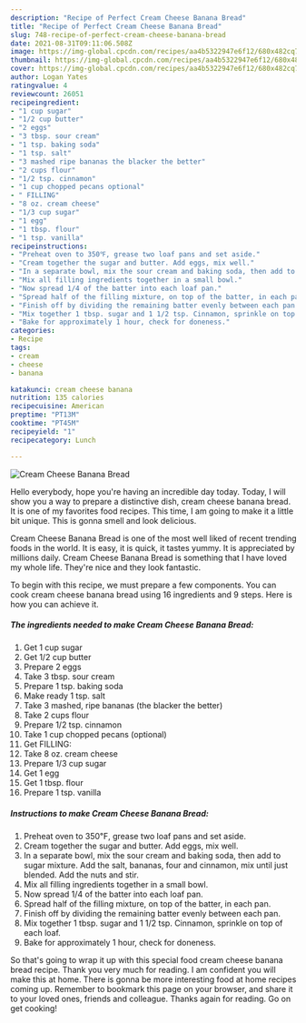 ```yaml
---
description: "Recipe of Perfect Cream Cheese Banana Bread"
title: "Recipe of Perfect Cream Cheese Banana Bread"
slug: 748-recipe-of-perfect-cream-cheese-banana-bread
date: 2021-08-31T09:11:06.508Z
image: https://img-global.cpcdn.com/recipes/aa4b5322947e6f12/680x482cq70/cream-cheese-banana-bread-recipe-main-photo.jpg
thumbnail: https://img-global.cpcdn.com/recipes/aa4b5322947e6f12/680x482cq70/cream-cheese-banana-bread-recipe-main-photo.jpg
cover: https://img-global.cpcdn.com/recipes/aa4b5322947e6f12/680x482cq70/cream-cheese-banana-bread-recipe-main-photo.jpg
author: Logan Yates
ratingvalue: 4
reviewcount: 26051
recipeingredient:
- "1 cup sugar"
- "1/2 cup butter"
- "2 eggs"
- "3 tbsp. sour cream"
- "1 tsp. baking soda"
- "1 tsp. salt"
- "3 mashed ripe bananas the blacker the better"
- "2 cups flour"
- "1/2 tsp. cinnamon"
- "1 cup chopped pecans optional"
- " FILLING"
- "8 oz. cream cheese"
- "1/3 cup sugar"
- "1 egg"
- "1 tbsp. flour"
- "1 tsp. vanilla"
recipeinstructions:
- "Preheat oven to 350℉, grease two loaf pans and set aside."
- "Cream together the sugar and butter. Add eggs, mix well."
- "In a separate bowl, mix the sour cream and baking soda, then add to sugar mixture. Add the salt, bananas, four and cinnamon, mix until just blended. Add the nuts and stir."
- "Mix all filling ingredients together in a small bowl."
- "Now spread 1/4 of the batter into each loaf pan."
- "Spread half of the filling mixture, on top of the batter, in each pan."
- "Finish off by dividing the remaining batter evenly between each pan."
- "Mix together 1 tbsp. sugar and 1 1/2 tsp. Cinnamon, sprinkle on top of each loaf."
- "Bake for approximately 1 hour, check for doneness."
categories:
- Recipe
tags:
- cream
- cheese
- banana

katakunci: cream cheese banana 
nutrition: 135 calories
recipecuisine: American
preptime: "PT13M"
cooktime: "PT45M"
recipeyield: "1"
recipecategory: Lunch

---
```



![Cream Cheese Banana Bread](https://img-global.cpcdn.com/recipes/aa4b5322947e6f12/680x482cq70/cream-cheese-banana-bread-recipe-main-photo.jpg)

Hello everybody, hope you're having an incredible day today. Today, I will show you a way to prepare a distinctive dish, cream cheese banana bread. It is one of my favorites food recipes. This time, I am going to make it a little bit unique. This is gonna smell and look delicious.



Cream Cheese Banana Bread is one of the most well liked of recent trending foods in the world. It is easy, it is quick, it tastes yummy. It is appreciated by millions daily. Cream Cheese Banana Bread is something that I have loved my whole life. They're nice and they look fantastic.


To begin with this recipe, we must prepare a few components. You can cook cream cheese banana bread using 16 ingredients and 9 steps. Here is how you can achieve it.

<!--inarticleads1-->

##### The ingredients needed to make Cream Cheese Banana Bread:

1. Get 1 cup sugar
1. Get 1/2 cup butter
1. Prepare 2 eggs
1. Take 3 tbsp. sour cream
1. Prepare 1 tsp. baking soda
1. Make ready 1 tsp. salt
1. Take 3 mashed, ripe bananas (the blacker the better)
1. Take 2 cups flour
1. Prepare 1/2 tsp. cinnamon
1. Take 1 cup chopped pecans (optional)
1. Get  FILLING:
1. Take 8 oz. cream cheese
1. Prepare 1/3 cup sugar
1. Get 1 egg
1. Get 1 tbsp. flour
1. Prepare 1 tsp. vanilla




<!--inarticleads2-->

##### Instructions to make Cream Cheese Banana Bread:

1. Preheat oven to 350℉, grease two loaf pans and set aside.
1. Cream together the sugar and butter. Add eggs, mix well.
1. In a separate bowl, mix the sour cream and baking soda, then add to sugar mixture. Add the salt, bananas, four and cinnamon, mix until just blended. Add the nuts and stir.
1. Mix all filling ingredients together in a small bowl.
1. Now spread 1/4 of the batter into each loaf pan.
1. Spread half of the filling mixture, on top of the batter, in each pan.
1. Finish off by dividing the remaining batter evenly between each pan.
1. Mix together 1 tbsp. sugar and 1 1/2 tsp. Cinnamon, sprinkle on top of each loaf.
1. Bake for approximately 1 hour, check for doneness.




So that's going to wrap it up with this special food cream cheese banana bread recipe. Thank you very much for reading. I am confident you will make this at home. There is gonna be more interesting food at home recipes coming up. Remember to bookmark this page on your browser, and share it to your loved ones, friends and colleague. Thanks again for reading. Go on get cooking!
